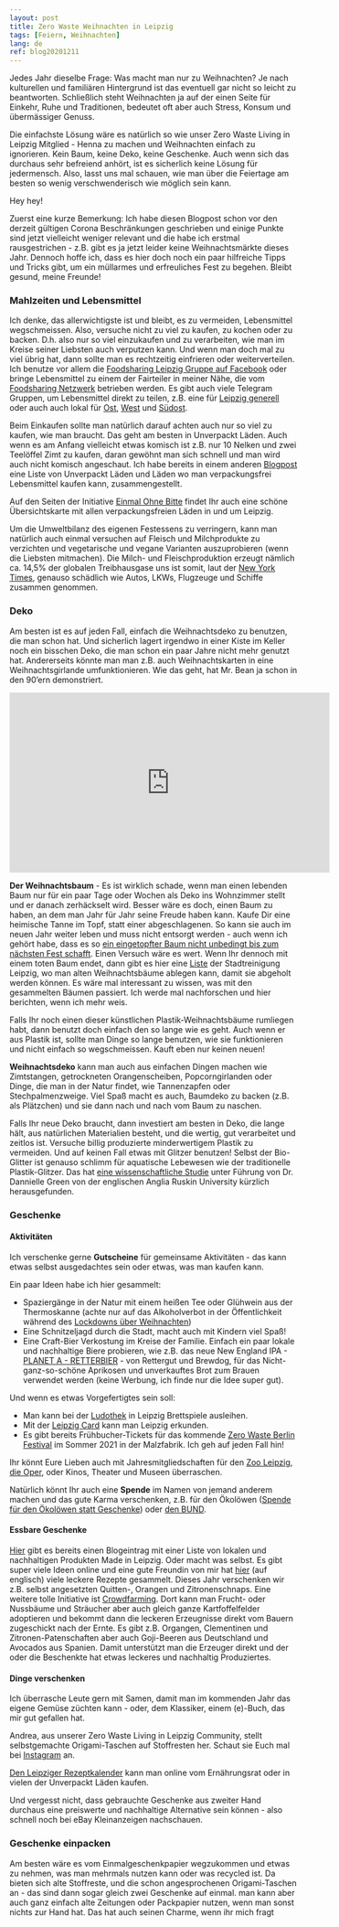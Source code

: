```yaml
---
layout: post
title: Zero Waste Weihnachten in Leipzig
tags: [Feiern, Weihnachten]
lang: de
ref: blog20201211
---
```


Jedes Jahr dieselbe Frage: Was macht man nur zu Weihnachten? Je nach kulturellen und familiären Hintergrund ist das eventuell gar nicht so leicht zu beantworten. Schließlich steht Weihnachten ja auf der einen Seite für Einkehr, Ruhe und Traditionen, bedeutet oft aber auch Stress, Konsum und übermässiger Genuss.

Die einfachste Lösung wäre es natürlich so wie unser Zero Waste Living in Leipzig Mitglied - Henna zu machen und Weihnachten einfach zu ignorieren. Kein Baum, keine Deko, keine Geschenke. Auch wenn sich das durchaus sehr befreiend anhört, ist es sicherlich keine Lösung für jedermensch. Also, lasst uns mal schauen, wie man über die Feiertage am besten so wenig verschwenderisch wie möglich sein kann.

Hey hey!

Zuerst eine kurze Bemerkung: Ich habe diesen Blogpost schon vor den derzeit gültigen Corona Beschränkungen geschrieben und einige Punkte sind jetzt vielleicht weniger relevant und die habe ich erstmal rausgestrichen - z.B. gibt es ja jetzt leider keine Weihnachtsmärkte dieses Jahr. Dennoch hoffe ich, dass es hier doch noch ein paar hilfreiche Tipps und Tricks gibt, um ein müllarmes und erfreuliches Fest zu begehen. Bleibt gesund, meine Freunde!

### Mahlzeiten und Lebensmittel

Ich denke, das allerwichtigste ist und bleibt, es zu vermeiden, Lebensmittel wegschmeissen. Also, versuche nicht zu viel zu kaufen, zu kochen oder zu backen. D.h. also nur so viel einzukaufen und zu verarbeiten, wie man im Kreise seiner Liebsten auch verputzen kann. Und wenn man doch mal zu viel übrig hat, dann sollte man es rechtzeitig einfrieren oder weiterverteilen. Ich benutze vor allem die [Foodsharing Leipzig Gruppe auf Facebook](https://www.facebook.com/groups/443121132402475) oder bringe Lebensmittel zu einem der Fairteiler in meiner Nähe, die vom [Foodsharing Netzwerk](https://foodsharing.de/) betrieben werden. Es gibt auch viele Telegram Gruppen, um Lebensmittel direkt zu teilen, z.B. eine für [Leipzig generell](https://t.me/FoodSharingLE) oder auch auch lokal für [Ost](https://t.me/foodsharing_LE_Ost), [West](https://t.me/foodsharing_LE_West) und [Südost](https://t.me/foodsharing_LE_Suedost).

Beim Einkaufen sollte man natürlich darauf achten auch nur so viel zu kaufen, wie man braucht. Das geht am besten in Unverpackt Läden. Auch wenn es am Anfang vielleicht etwas komisch ist z.B. nur 10 Nelken und zwei Teelöffel Zimt zu kaufen, daran gewöhnt man sich schnell und man wird auch nicht komisch angeschaut. Ich habe bereits in einem anderen [Blogpost](/de/Unverpacktladen-in-Leipzig/) eine Liste von Unverpackt Läden und Läden wo man verpackungsfrei Lebensmittel kaufen kann, zusammengestellt.

Auf den Seiten der Initiative [Einmal Ohne Bitte](https://einmalohnebitte.de/de/geschaefte/karte_bundesland/Sachsen/) findet Ihr auch eine schöne
Übersichtskarte mit allen verpackungsfreien Läden in und um Leipzig.

Um die Umweltbilanz des eigenen Festessens zu verringern, kann man natürlich auch einmal versuchen auf Fleisch und Milchprodukte zu verzichten und vegetarische und vegane Varianten auszuprobieren (wenn die Liebsten mitmachen). Die Milch- und Fleischproduktion erzeugt nämlich ca. 14,5% der globalen Treibhausgase uns ist somit, laut der [New York Times](https://www.nytimes.com/interactive/2019/04/30/dining/climate-change-food-eating-habits.html#:~:text=Meat%20and%20dairy%2C%20particularly%20from,combined%20in%20the%20world%20today), genauso schädlich wie Autos, LKWs, Flugzeuge und Schiffe zusammen genommen.

### Deko

Am besten ist es auf jeden Fall, einfach die Weihnachtsdeko zu benutzen, die man schon hat. Und sicherlich lagert irgendwo in einer Kiste im Keller noch ein bisschen Deko, die man schon ein paar Jahre nicht mehr genutzt hat. Andererseits könnte man man z.B. auch Weihnachtskarten in eine Weihnachtsgirlande umfunktionieren. Wie das geht, hat Mr. Bean ja schon in den 90’ern demonstriert.

<iframe width="560" height="315" src="https://www.youtube.com/embed/HKUY_gOxLas?start=736" frameborder="0" allow="accelerometer; autoplay; clipboard-write; encrypted-media; gyroscope; picture-in-picture" allowfullscreen></iframe>

<strong>Der Weihnachtsbaum</strong> - Es ist wirklich schade, wenn man einen lebenden Baum nur für ein paar Tage oder Wochen als Deko ins Wohnzimmer stellt und er danach zerhäckselt wird. Besser wäre es doch, einen Baum zu haben, an dem man Jahr für Jahr seine Freude haben kann. Kaufe Dir eine heimische Tanne im Topf, statt einer abgeschlagenen. So kann sie auch im neuen Jahr weiter leben und muss nicht entsorgt werden - auch wenn ich gehört habe, dass es so [ein eingetopfter Baum nicht unbedingt bis zum nächsten Fest schafft](https://www.plantura.garden/gruenes-leben/weihnachtsbaum-im-topf-eine-nachhaltige-alternative). Einen Versuch wäre es wert. Wenn Ihr dennoch mit einem toten Baum endet, dann gibt es hier eine [Liste](https://www.leipzig.de/freizeit-kultur-und-tourismus/veranstaltungen-und-termine/weihnachten/ablagestellen-fuer-weihnachtsbaeume/) der Stadtreinigung Leipzig, wo man alten Weihnachtsbäume ablegen kann, damit sie abgeholt werden können. Es wäre mal interessant zu wissen, was mit den gesammelten Bäumen passiert. Ich werde mal nachforschen und hier berichten, wenn ich mehr weis.

Falls Ihr noch einen dieser künstlichen Plastik-Weihnachtsbäume rumliegen habt, dann benutzt doch einfach den so lange wie es geht. Auch wenn er aus Plastik ist, sollte man Dinge so lange benutzen, wie sie funktionieren und nicht einfach so wegschmeissen. Kauft eben nur keinen neuen!

<strong>Weihnachtsdeko</strong> kann man auch aus einfachen Dingen machen wie Zimtstangen, getrockneten Orangenscheiben, Popcorngirlanden oder Dinge, die man in der Natur findet, wie Tannenzapfen oder Stechpalmenzweige. Viel Spaß macht es auch, Baumdeko zu backen (z.B. als Plätzchen) und sie dann nach und nach vom Baum zu naschen.

Falls Ihr neue Deko braucht, dann investiert am besten in Deko, die lange hält, aus natürlichen Materialien besteht, und die wertig, gut verarbeitet und zeitlos ist. Versuche billig produzierte minderwertigem Plastik zu vermeiden. Und auf keinen Fall etwas mit Glitzer benutzen! Selbst der Bio-Glitter ist genauso schlimm für aquatische Lebewesen wie der traditionelle Plastik-Glitzer. Das hat [eine wissenschaftliche Studie](https://aru.ac.uk/news/glitter-litter-could-be-damaging-rivers-study) unter Führung von Dr. Dannielle Green von der englischen Anglia Ruskin University kürzlich herausgefunden.

### Geschenke

#### Aktivitäten

Ich verschenke gerne <strong>Gutscheine</strong> für gemeinsame Aktivitäten - das kann etwas selbst ausgedachtes sein oder etwas, was man kaufen kann.

Ein paar Ideen habe ich hier gesammelt:

- Spaziergänge in der Natur mit einem heißen Tee oder Glühwein aus der Thermoskanne (achte nur auf das Alkoholverbot in der Öffentlichkeit während des [Lockdowns über Weihnachten](https://www.tagesschau.de/inland/corona-regeln-lockdown-101.html))
- Eine Schnitzeljagd durch die Stadt, macht auch mit Kindern viel Spaß!
- Eine Craft-Bier Verkostung im Kreise der Familie. Einfach ein paar lokale und nachhaltige Biere probieren, wie z.B. das neue New England IPA - [PLANET A - RETTERBIER](https://www.doerrwerk.de/rettergut/243/planet-a-retterbier) - von Rettergut und Brewdog, für das Nicht-ganz-so-schöne Aprikosen und unverkauftes Brot zum Brauen verwendet werden (keine Werbung, ich finde nur die Idee super gut).

Und wenn es etwas Vorgefertigtes sein soll:

- Man kann bei der [Ludothek](https://www.ludothek.de/gutscheine/spieleverleih/gutscheine) in Leipzig Brettspiele ausleihen.
- Mit der [Leipzig Card](https://www.leipzig.travel/en/offers/welcome-cards/leipzig-cards/) kann man Leipzig erkunden.
- Es gibt bereits Frühbucher-Tickets für das kommende [Zero Waste Berlin Festival](https://zerowasteberlinfestival.com/a-sustainable-xmas-for-the-planet/#buyticket) im Sommer 2021 in der Malzfabrik. Ich geh auf jeden Fall hin!

Ihr könnt Eure Lieben auch mit Jahresmitgliedschaften für den [Zoo Leipzig](https://www.zoo-leipzig.de/zoobesuch-planen/preise-tickets/#accordion-section22), [die Oper](https://www.oper-leipzig.de/de/service-preise), oder Kinos, Theater und Museen überraschen.

Natürlich könnt Ihr auch eine <strong>Spende</strong> im Namen von jemand anderem machen und das gute Karma verschenken, z.B. für den Ökolöwen ([Spende für den Ökolöwen statt Geschenke](https://www.oekoloewe.de/spenden-statt-geschenke.html)) oder [den BUND](https://www.bund.net/?id=425).

#### Essbare Geschenke

[Hier](de/produkte-von-leipzig/) gibt es bereits einen Blogeintrag mit einer Liste von lokalen und nachhaltigen Produkten Made in Leipzig.
Oder macht was selbst. Es gibt super viele Ideen online und eine gute Freundin von mir hat [hier](https://comingtozero.com/tag/edible-gifts/) (auf englisch) viele leckere Rezepte gesammelt.
Dieses Jahr verschenken wir z.B. selbst angesetzten Quitten-, Orangen und Zitronenschnaps.
Eine weitere tolle Initiative ist [Crowdfarming](https://www.crowdfarming.com/en/farmers-market). Dort kann man Frucht- oder Nussbäume und Sträucher aber auch gleich ganze Kartfoffelfelder adoptieren und bekommt dann die leckeren Erzeugnisse direkt vom Bauern zugeschickt nach der Ernte. Es gibt z.B. Organgen, Clementinen und Zitronen-Patenschaften aber auch Goji-Beeren aus Deutschland und Avocados aus Spanien. Damit unterstützt man die Erzeuger direkt und der oder die Beschenkte hat etwas leckeres und nachhaltig Produziertes.

#### Dinge verschenken

Ich überrasche Leute gern mit Samen, damit man im kommenden Jahr das eigene Gemüse züchten kann - oder, dem Klassiker, einem (e)-Buch, das mir gut gefallen hat.

Andrea, aus unserer Zero Waste Living in Leipzig Community, stellt selbstgemachte Origami-Taschen auf Stoffresten her. Schaut sie Euch mal bei [Instagram](https://www.instagram.com/frauguacamole/) an.

[Den Leipziger Rezeptkalender](https://ernaehrungsrat-leipzig.org/rezeptekalender/) kann man online vom Ernährungsrat oder in vielen der Unverpackt Läden kaufen.

Und vergesst nicht, dass gebrauchte Geschenke aus zweiter Hand durchaus eine preiswerte und nachhaltige Alternative sein können - also schnell noch bei eBay Kleinanzeigen nachschauen.

### Geschenke einpacken

Am besten wäre es vom Einmalgeschenkpapier wegzukommen und etwas zu nehmen, was man mehrmals nutzen kann oder was recycled ist. Da bieten sich alte Stoffreste, und die schon angesprochenen Origami-Taschen an - das sind dann sogar gleich zwei Geschenke auf einmal. man kann aber auch ganz einfach alte Zeitungen oder Packpapier nutzen, wenn man sonst nichts zur Hand hat. Das hat auch seinen Charme, wenn ihr mich fragt
